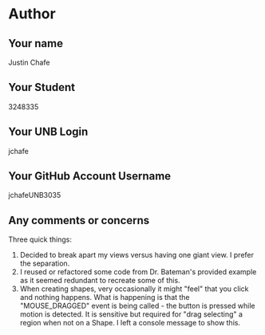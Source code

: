 # Author

## Your name

Justin Chafe

## Your Student #

3248335

## Your UNB Login

jchafe

## Your GitHub Account Username

jchafeUNB3035

## Any comments or concerns

Three quick things:
1) Decided to break apart my views versus having one giant view.  I prefer the separation.
2) I reused or refactored some code from Dr. Bateman's provided example as it seemed redundant to recreate some of this.
3) When creating shapes, very occasionally it might "feel" that you click and nothing happens. What is happening is that the "MOUSE_DRAGGED" event is being called - the button is pressed while motion is detected. 
It is sensitive but required for "drag selecting" a region when not on a Shape. I left a console message to show this. 
